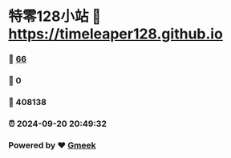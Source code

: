 # 特零128小站 :link: https://timeleaper128.github.io 
### :page_facing_up: [66](https://timeleaper128.github.io/tag.html) 
### :speech_balloon: 0 
### :hibiscus: 408138 
### :alarm_clock: 2024-09-20 20:49:32 
### Powered by :heart: [Gmeek](https://github.com/Meekdai/Gmeek)
